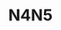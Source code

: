 ---
title: "N4N5"
description: "本页汇总所有每周N4/N5语法点，适合日语能力基础巩固。"
type: "grammarlevel"
draft: false
grammarlevel: "N4N5"
layout: single
---